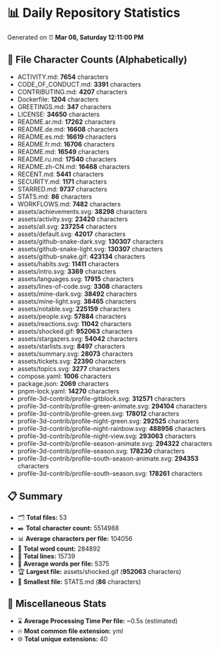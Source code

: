 # 📊 Daily Repository Statistics
Generated on ⏰ **Mar 08, Saturday 12:11:00 PM**

## 📂 File Character Counts (Alphabetically)
- ACTIVITY.md: **7654** characters
- CODE_OF_CONDUCT.md: **3391** characters
- CONTRIBUTING.md: **4207** characters
- Dockerfile: **1204** characters
- GREETINGS.md: **347** characters
- LICENSE: **34650** characters
- README.ar.md: **17262** characters
- README.de.md: **16608** characters
- README.es.md: **16619** characters
- README.fr.md: **16706** characters
- README.md: **16549** characters
- README.ru.md: **17540** characters
- README.zh-CN.md: **16468** characters
- RECENT.md: **5441** characters
- SECURITY.md: **1171** characters
- STARRED.md: **9737** characters
- STATS.md: **86** characters
- WORKFLOWS.md: **7482** characters
- assets/achievements.svg: **38298** characters
- assets/activity.svg: **23420** characters
- assets/all.svg: **237254** characters
- assets/default.svg: **42017** characters
- assets/github-snake-dark.svg: **130307** characters
- assets/github-snake-light.svg: **130307** characters
- assets/github-snake.gif: **423134** characters
- assets/habits.svg: **11411** characters
- assets/intro.svg: **3369** characters
- assets/languages.svg: **17915** characters
- assets/lines-of-code.svg: **3308** characters
- assets/mine-dark.svg: **38492** characters
- assets/mine-light.svg: **38465** characters
- assets/notable.svg: **225159** characters
- assets/people.svg: **57884** characters
- assets/reactions.svg: **11042** characters
- assets/shocked.gif: **952063** characters
- assets/stargazers.svg: **54042** characters
- assets/starlists.svg: **8497** characters
- assets/summary.svg: **28073** characters
- assets/tickets.svg: **22390** characters
- assets/topics.svg: **3277** characters
- compose.yaml: **1006** characters
- package.json: **2069** characters
- pnpm-lock.yaml: **14270** characters
- profile-3d-contrib/profile-gitblock.svg: **312571** characters
- profile-3d-contrib/profile-green-animate.svg: **294104** characters
- profile-3d-contrib/profile-green.svg: **178012** characters
- profile-3d-contrib/profile-night-green.svg: **292525** characters
- profile-3d-contrib/profile-night-rainbow.svg: **488956** characters
- profile-3d-contrib/profile-night-view.svg: **293063** characters
- profile-3d-contrib/profile-season-animate.svg: **294322** characters
- profile-3d-contrib/profile-season.svg: **178230** characters
- profile-3d-contrib/profile-south-season-animate.svg: **294353** characters
- profile-3d-contrib/profile-south-season.svg: **178261** characters

## 📋 Summary
- 🗂️ **Total files:** 53
- ✒️ **Total character count:** 5514988
- 📊 **Average characters per file:** 104056
- 📝 **Total word count:** 284892
- 🧾 **Total lines:** 15739
- 📐 **Average words per file:** 5375
- 🏆 **Largest file:** assets/shocked.gif (**952063** characters)
- 🥉 **Smallest file:** STATS.md (**86** characters)

## 🌟 Miscellaneous Stats
- ⌛ **Average Processing Time Per file:** ~0.5s (estimated)
- 🔥 **Most common file extension:** yml
- 🌐 **Total unique extensions:** 40
